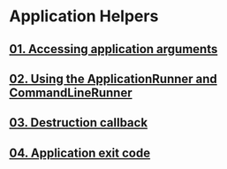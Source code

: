 # Application Helpers

##  [01. Accessing application arguments](01-accessing-application-arguments/README.md)

##  [02. Using the ApplicationRunner and CommandLineRunner](02-using-the-applicationrunner-and-commandlinerunner/README.md)

##  [03. Destruction callback](03-destruction-callback/README.md)

##  [04. Application exit code](04-application-exit-code/README.md)

